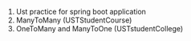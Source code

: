 1) Ust practice for spring boot application
2) ManyToMany (USTStudentCourse)
3) OneToMany and ManyToOne (USTstudentCollege)
